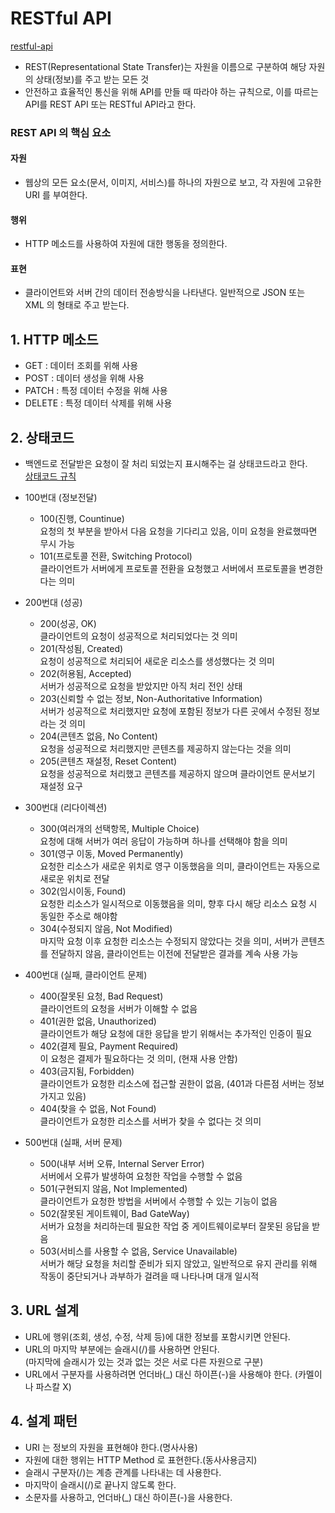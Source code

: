 # RESTful API
[restful-api](https://aws.amazon.com/ko/what-is/restful-api/)
-   REST(Representational State Transfer)는 자원을 이름으로 구분하여 해당 자원의 상태(정보)를 주고 받는 모든 것
-   안전하고 효율적인 통신을 위해 API를 만들 때 따라야 하는 규칙으로, 이를 따르는 API를 REST API 또는 RESTful API라고 한다.
### REST API 의 핵심 요소
#### 자원
- 웹상의 모든 요소(문서, 이미지, 서비스)를 하나의 자원으로 보고, 각 자원에 고유한 URI 를 부여한다.
#### 행위
- HTTP 메소드를 사용하여 자원에 대한 행동을 정의한다.
#### 표현
- 클라이언트와 서버 간의 데이터 전송방식을 나타낸다. 일반적으로 JSON 또는 XML 의 형태로 주고 받는다.
## 1. HTTP 메소드

-   GET : 데이터 조회를 위해 사용
-   POST : 데이터 생성을 위해 사용
-   PATCH : 특정 데이터 수정을 위해 사용
-   DELETE : 특정 데이터 삭제를 위해 사용

## 2. 상태코드

-   백엔드로 전달받은 요청이 잘 처리 되었는지 표시해주는 걸 상태코드라고 한다.  
    [상태코드 규칙](https://developer.mozilla.org/en-US/docs/Web/HTTP/Status)

-   100번대 (정보전달)

    -   100(진행, Countinue)  
        요청의 첫 부분을 받아서 다음 요청을 기다리고 있음, 이미 요청을 완료했따면 무시 가능
    -   101(프로토콜 전환, Switching Protocol)  
        클라이언트가 서버에게 프로토콜 전환을 요청했고 서버에서 프로토콜을 변경한다는 의미

-   200번대 (성공)

    -   200(성공, OK)  
        클라이언트의 요청이 성공적으로 처리되었다는 것 의미
    -   201(작성됨, Created)  
        요청이 성공적으로 처리되어 새로운 리소스를 생성했다는 것 의미
    -   202(허용됨, Accepted)  
        서버가 성공적으로 요청을 받았지만 아직 처리 전인 상태
    -   203(신뢰할 수 없는 정보, Non-Authoritative Information)  
        서버가 성공적으로 처리했지만 요청에 포함된 정보가 다른 곳에서 수정된 정보라는 것 의미
    -   204(콘텐츠 없음, No Content)  
        요청을 성공적으로 처리했지만 콘텐츠를 제공하지 않는다는 것을 의미
    -   205(콘텐츠 재설정, Reset Content)  
        요청을 성공적으로 처리했고 콘텐츠를 제공하지 않으며 클라이언트 문서보기 재설정 요구

-   300번대 (리다이렉션)

    -   300(여러개의 선택항목, Multiple Choice)  
        요청에 대해 서버가 여러 응답이 가능하며 하나를 선택해야 함을 의미
    -   301(영구 이동, Moved Permanently)  
        요청한 리소스가 새로운 위치로 영구 이동했음을 의미, 클라이언트는 자동으로 새로운 위치로 전달
    -   302(임시이동, Found)  
        요청한 리소스가 일시적으로 이동했음을 의미, 향후 다시 해당 리소스 요청 시 동일한 주소로 해야함
    -   304(수정되지 않음, Not Modified)  
        마지막 요청 이후 요청한 리소스는 수정되지 않았다는 것을 의미, 서버가 콘텐츠를 전달하지 않음, 클라이언트는 이전에 전달받은 결과를 계속 사용 가능

-   400번대 (실패, 클라이언트 문제)

    -   400(잘못된 요청, Bad Request)  
        클라이언트의 요청을 서버가 이해할 수 없음
    -   401(권한 없음, Unauthorized)  
        클라이언트가 해당 요청에 대한 응답을 받기 위해서는 추가적인 인증이 필요
    -   402(결제 필요, Payment Required)  
        이 요청은 결제가 필요하다는 것 의미, (현재 사용 안함)
    -   403(금지됨, Forbidden)  
        클라이언트가 요청한 리소스에 접근할 권한이 없음, (401과 다른점 서버는 정보가지고 있음)
    -   404(찾을 수 없음, Not Found)  
        클라이언트가 요청한 리소스를 서버가 찾을 수 없다는 것 의미

-   500번대 (실패, 서버 문제)
    -   500(내부 서버 오류, Internal Server Error)  
        서버에서 오류가 발생하여 요청한 작업을 수행할 수 없음
    -   501(구현되지 않음, Not Implemented)  
        클라이언트가 요청한 방법을 서버에서 수행할 수 있는 기능이 없음
    -   502(잘못된 게이트웨이, Bad GateWay)  
        서버가 요청을 처리하는데 필요한 작업 중 게이트웨이로부터 잘못된 응답을 받음
    -   503(서비스를 사용할 수 없음, Service Unavailable)  
        서버가 해당 요청을 처리할 준비가 되지 않았고, 일반적으로 유지 관리를 위해 작동이 중단되거나 과부하가 걸려을 때 나타나며 대개 일시적

## 3. URL 설계

-   URL에 행위(조회, 생성, 수정, 삭제 등)에 대한 정보를 포함시키면 안된다.
-   URL의 마지막 부분에는 슬래시(/)를 사용하면 안된다.  
    (마지막에 슬래시가 있는 것과 없는 것은 서로 다른 자원으로 구분)
-   URL에서 구분자를 사용하려면 언더바(\_) 대신 하이픈(-)을 사용해야 한다. (카멜이나 파스칼 X)

## 4. 설계 패턴
- URI 는 정보의 자원을 표현해야 한다.(명사사용)
- 자원에 대한 행위는 HTTP Method 로 표현한다.(동사사용금지)
- 슬래시 구분자(/)는 계층 관계를 나타내는 데 사용한다.
- 마지막이 슬래시(/)로 끝나지 않도록 한다.
- 소문자를 사용하고, 언더바(_) 대신 하이픈(-)을 사용한다.
